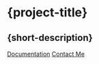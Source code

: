 # {project-title}

## {short-description}

[Documentation](./README.md)
[Contact Me](mailto:152109007c@gmail.com)
